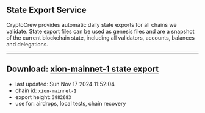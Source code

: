 ## State Export Service
CryptoCrew provides automatic daily state exports for all chains we validate. State export files can be used as genesis files and are a snapshot of the current blockchain state, including all validators, accounts, balances and delegations.

---
**Download: [xion-mainnet-1 state export](https://dl-eu2.ccvalidators.com/SERVICE/xion/xion-mainnet-1_export_3982683.json)**
---

- last updated: Sun Nov 17 2024 11:52:04
- chain id: `xion-mainnet-1`
- export height: `3982683`
- use for: airdrops, local tests, chain recovery
